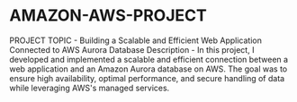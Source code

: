 # AMAZON-AWS-PROJECT
PROJECT TOPIC - Building a Scalable and Efficient Web Application Connected to AWS Aurora Database
Description - In this project, I developed and implemented a scalable and efficient connection between a web application and an Amazon Aurora database on AWS. The goal was to ensure high availability, optimal performance, and secure handling of data while leveraging AWS's managed services.

